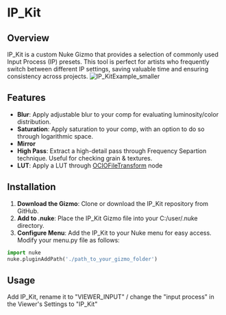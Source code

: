 # IP_Kit
## Overview
IP_Kit is a custom Nuke Gizmo that provides a selection of commonly used Input Process (IP) presets. This tool is perfect for artists who frequently switch between different IP settings, saving valuable time and ensuring consistency across projects. 
![IP_KitExample_smaller](https://github.com/user-attachments/assets/f67eea32-47e2-4308-a62e-be66da258720)
## Features
- **Blur**: Apply adjustable blur to your comp for evaluating luminosity/color distribution.
- **Saturation**: Apply saturation to your comp, with an option to do so through logarithmic space.
- **Mirror**
- **High Pass**: Extract a high-detail pass through Frequency Separtion technique. Useful for checking grain & textures.
- **LUT**: Apply a LUT through [OCIOFileTransform](https://learn.foundry.com/nuke/content/reference_guide/color_nodes/ociofiletransform.html) node
## Installation
1. **Download the Gizmo**: Clone or download the IP_Kit repository from GitHub.
2. **Add to .nuke**: Place the IP_Kit Gizmo file into your C:/user/.nuke directory.
3. **Configure Menu**: Add the IP_Kit to your Nuke menu for easy access. Modify your menu.py file as follows:
```python
import nuke
nuke.pluginAddPath('./path_to_your_gizmo_folder')
```
## Usage
Add IP_Kit, rename it to "VIEWER_INPUT" / change the "input process" in the Viewer's Settings to "IP_Kit"
